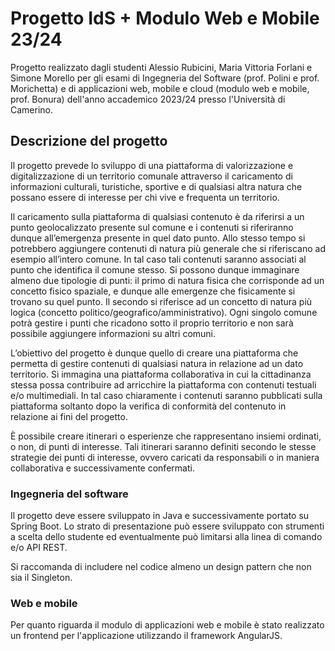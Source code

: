 # Progetto IdS + Modulo Web e Mobile 23/24
Progetto realizzato dagli studenti Alessio Rubicini, Maria Vittoria Forlani e Simone Morello per gli esami di Ingegneria del Software (prof. Polini e prof. Morichetta) e di applicazioni web, mobile e cloud (modulo web e mobile, prof. Bonura) dell'anno accademico 2023/24 presso l'Università di Camerino.

## Descrizione del progetto

Il progetto prevede lo sviluppo di una piattaforma di valorizzazione e digitalizzazione di un territorio comunale attraverso il caricamento di informazioni culturali, turistiche, sportive e di qualsiasi altra natura che possano essere di interesse per chi vive e frequenta un territorio. 

Il caricamento sulla piattaforma di qualsiasi contenuto è da riferirsi a un punto geolocalizzato presente sul comune e i contenuti si riferiranno dunque all’emergenza presente in quel dato punto. Allo stesso tempo si potrebbero aggiungere contenuti di natura più generale che si riferiscano ad esempio all’intero comune. In tal caso tali contenuti saranno associati al punto che identifica il comune stesso. Si possono dunque immaginare almeno due tipologie di punti: il primo di natura fisica che corrisponde ad un concetto fisico spaziale, e dunque alle emergenze che fisicamente si trovano su quel punto. Il secondo si riferisce ad un concetto di natura più logica (concetto politico/geografico/amministrativo). Ogni singolo comune potrà gestire i punti che ricadono sotto il proprio territorio e non sarà possibile aggiungere informazioni su altri comuni. 

L’obiettivo del progetto è dunque quello di creare una piattaforma che permetta di gestire contenuti di qualsiasi natura in relazione ad un dato territorio. Si immagina una piattaforma collaborativa in cui la cittadinanza stessa possa contribuire ad arricchire la piattaforma con contenuti testuali e/o multimediali. In tal caso chiaramente i contenuti saranno pubblicati sulla piattaforma soltanto dopo la verifica di conformità del contenuto in relazione ai fini del progetto.

È possibile creare itinerari o esperienze che rappresentano insiemi ordinati, o non, di punti di interesse. Tali itinerari saranno definiti secondo le stesse strategie dei punti di interesse, ovvero caricati da responsabili o in maniera collaborativa e successivamente confermati.


### Ingegneria del software
Il progetto deve essere sviluppato in Java e successivamente portato su Spring Boot. Lo strato di presentazione può essere sviluppato con strumenti a scelta dello studente ed eventualmente può limitarsi alla linea di comando e/o API REST. 

Si raccomanda di includere nel codice almeno un design pattern che non sia il Singleton.

### Web e mobile
Per quanto riguarda il modulo di applicazioni web e mobile è stato realizzato un frontend per l'applicazione utilizzando il framework AngularJS.